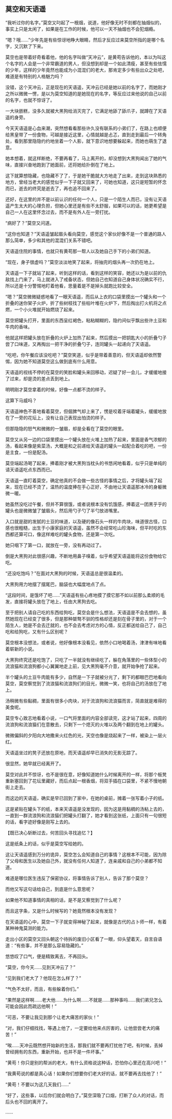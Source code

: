 ## 莫空和天语遥

“我听过你的名字。”莫空又叼起了一根烟，说道，他好像无时不刻都在抽烟似的，事实上只是太闲了，如果是在工作的时候，他可以一天不抽烟也不会犯烟瘾。

“嗯？哦……”少年先是有些惊讶地睁大眼睛，然后才反应过来莫空所指的是哪个名字，又沉默了下来。

莫空也是带着好奇看着他，他的名字叫做“天冲云”，是黄苟告诉他的，本以为叫这个名字的人会是一个非常霸道的男人，但没想到却是一个如此清瘦，甚至有些怯懦的少年，这样的少年竟然也能成为小混混们的老大，那肯定多少有些出众之处吧，难道是有特别的人格魅力吗？

没错，这个天冲云，正是现在的天语遥，天冲云已经是她以前的名字了，而她刚才之所以微微一愣，是以为莫空知道的是她现在的名字，等反应过来他说的自己以前的名字，也就不惊讶了。

一大块嵌糕，没多久就被大黑狗给消灭完了，它满足地舔了舔爪子，就蹲在了天语遥的身旁。

今天天语遥是心血来潮，突然想看看那些许久没有联系的小弟们了，在路上也顺便给黑皇带了一份食物，可越是接近这里，心情就越是忐忑，直到走到最后一个转角处，看到那里隐隐约约地坐着一个人影，就下意识地想要躲起来，而她也萌生了退意。

她本想着，就这样断绝，不要再看了，马上离开的，却没想到大黑狗闻出了她的气味，直接兴奋地跑到了她面前，还将她给扑倒在了地上。

这下就算想隐藏，也隐藏不了了，于是她干脆就大方地走了出来，走到这块熟悉的地方，曾经当老大的感觉似乎一下子就又回来了，可她也知道，这只是短暂的怀念而已，逝去的终究是逝去了，再也追不回来了。

还好，在这里的并不是以前认识的任何一个人，只是一个陌生人而已，没有让天语遥产生太大的心理负担，但她心里还是有些不太舒服，如果可以的话，她更希望是自己一人在这里怀念过去，而不是有外人在一旁打扰。

“病好了？”莫空又问道。

“这你也知道？”天语遥皱起眉头看向莫空，感觉这个家伙好像不是一个普通的路人那么简单，多少和其他的混混们关系不错吧。

天语遥住院的事情，也就只有黄苟那一帮人以及她自己手下的小弟们知道。

“现在，身子很虚吗？”莫空淡淡地笑了起来，将抽完的烟头再一次扔在地上。

天语遥一下子就站了起来，听到这样的话，看到这样的笑容，她还以为是以前的仇敌找上门来了，马上就进入了戒备状态，但她自己也知道自己身体状况确实不行，所以还是十分警惕地盯着他看，思量着是不是掉头就跑比较安全。

“嗯？”莫空微微疑惑地看了一眼天语遥，而后从上衣的口袋里摸出一个罐头和一个折叠的迷你架子火炉，折了些树枝找了些枯叶堆在火炉下，然后掏出打火机将之点燃，一个小火堆就开始燃烧了起来。

莫空把罐头打开，里面的东西呈红褐色，粘粘糊糊的，隐约间似乎飘出些许土豆和牛肉的香味。

他就这样把罐头放在折叠的火炉上加热了起来，然后摸出一把钥匙大小的折叠勺子尝了口味道，又再掏出一把干净的折叠勺子，连同罐头一起递向了天语遥。

“吃吧，你午餐应该没吃吧？”莫空笑道，似乎是带着善意的，但天语遥却依然警惕，因为她不知道莫空这么做到底有什么用意。

天语遥的视线不停的在莫空的笑脸和罐头来回移动，迟疑了好一会儿，才缓缓地接了过来，却是烫的差点丢到地上。

明明刚才莫空拿着的时候，好像一点都不烫的样子。

这算下马威吗？

天语遥神色不善地看着莫空，但倔脾气却上来了，愣是咬着牙端着罐头，缓缓地放在了一旁的花坛上，没有让自己表现出怕烫的样子。

但那隐隐的怒气和微微的一皱眉，却是全看在了莫空的眼里。

莫空又从另一边的口袋里摸出一个罐头放在火堆上加热了起来，里面是香气浓郁的汤，看起来像是紫菜汤，大概是和之前递给天语遥的罐头一起配合着吃的吧，一份是主食，一份是配汤。

莫空端起汤喝了起来，捧着刚才被大黑狗当枕头的书悠闲地看着，似乎只是单纯的请天语遥吃点东西而已。

天语遥一直盯着莫空，确定他真的不会做一些古怪的事情之后，才将罐头端了起来，现在已经不烫了，温热的温度捧在手心正好，不由地让天语遥那冰冷的身躯微微一暖。

她虽然没吃过午餐，但并不算很饿，或者说根本没有饥饿感，捧着这一团黑乎乎的罐头也是微微皱了皱眉头，然后用勺子勺了半勺放进嘴里。

入口就是甜的发腻的土豆的味道，以及硬的像石头一样的牛肉块，味道很古怪，口感也很粗糙，出生于小康家庭的天语遥，虽然不会经常吃山珍海味，但平时吃的东西都还算可口，像这样难吃的罐头食物，还是第一次吃。

她只咽下了第一口，就放在一旁，没有再动过了。

倒是大黑狗对此很感兴趣，不断地用鼻子嗅着，似乎希望天语遥能将这份食物给它吃。

“还没吃饱吗？”在面对大黑狗的时候，天语遥总是很温柔的。

大黑狗用力地摆了摆尾巴，脑袋也大幅度地点了点。

“这段时间，是饿坏了吧……”天语遥有些心疼地摸了摸它那不如以前那么柔顺的毛发，直接将罐头放在了地上，任由大黑狗去吃。

至于把别人请自己吃的东西给狗吃，莫空会是什么想法，天语遥是不会去想的，虽然她现在已经变了很多，但是那种桀骜不驯的性格却还是刻在骨子里的，对于一个陌生人，她是不会去迁就的，也不会去考虑对方的心情，反正都送给自己了，自己吃和给狗吃，又有什么区别呢？

莫空根本没想法，或者说，他好像根本没看见，依然小口地喝着汤，津津有味地看着崭新的小说。

大黑狗终究还是吃饱了，只吃了一半就没有继续吃了，躲在角落里的一些体型小的流浪猫和流浪狗都小心翼翼地走上前，见大黑狗毫不介意，就开始争抢了起来。

半个罐头的土豆牛肉能有多少，自然是一下子就被分光了，剩下的都眼巴巴地看向莫空，莫空察觉到了流浪猫和流浪狗们的目光，微微一笑，也将自己的汤放在了地上。

汤稍微有些黏稠，里面有很多小肉块，对于流浪狗和流浪猫而言，简直就是难得的美食呢。

莫空专心致志地看着小说，一口气将里面的内容全部读完，这才站了起来，四周的流浪狗和流浪猫们在意散去，只剩下一个熄灭的火堆以及两个翻到在地上的罐头。

微微偏斜的夕阳向大地撒来火红色的光，天空也像是烧起来了一样，被染上一层火红。

天语遥坐过的凳子还放在原地，而天语遥却早已消失的无影无踪了。

很显然，她早就已经离开了。

莫空对此并不惊讶，也不是很在意，好像知道她什么时候离开的一样，将那个板凳重新塞回到了花坛里藏好，而后点起一根香烟，将双手插在口袋里，不紧不慢地朝街上走去。

而这边的天语遥，确实是早已回到了家中，在她的桌前，摊着一张写着小子的纸。

这是紧贴在罐头下的纸，本来天语遥是没发现的，因为这是用黏稠的汤粘上去的，一直到一群流浪狗和流浪猫们把罐头打翻了，她才看到这张纸，上面只有一句很短的话，看字迹好像是刚写上去的。

【既已决心斩断过去，何苦回头寻找追忆？】

这是纸条上的话，似乎是莫空写给她的。

这让天语遥感到万分的诡异，莫空怎么会知道自己的事情？这根本不可能，因为除了父母和医生以及她自己外，就没有任何人知道了，连亲戚和自己的小弟都不知道。

难道是哪位医生违反了保密协议，将事情告诉了别人，告诉了那个莫空？

而他又写这句话给自己，到底是什么意思呢？

如果他不知道事情的真相的话，是不是又察觉到了什么呢？

而且这字条，又是什么时候写的？她竟然根本没有发现？

在天语遥的心中，莫空一下子就变得神秘了起来，就像是古代的占卜师一样，有着某种神鬼莫测的能力。

走出小区的莫空又回头朝这个待拆的废旧小区看了一眼，仰头望着天，自言自语道：“有些事，并不是那么容易隐藏的。”

悠悠叹了口气，便是精致离去，不再回头。

“莫空，你今天……见到天冲云了？”

“见到我们老大了？他现在怎么样了？”

“气色不太好，而且，有些躲着你们。”

“果然是这样啊……老大他……为什么啊……不就是……那种事吗……我们弟兄怎么可能会因此而疏远他啊！”

“可恶，不要让我见到那个让老大痛苦的家伙！”

“对，我们仔细找找，等遇上他了，一定要给他来点厉害的，让他尝尝老大的痛苦！”

“唉……天冲云既然想开始新的生活，那我们就不要再打扰他了吧，有时候，丢掉曾经拥有的东西，重新开始，也并不是一件坏事。”

“黄苟！你只是别的帮派的老大，有什么资格说这种话，恐怕你心里还在高兴吧！”

“我黄苟说的都是真心话！如果你们想要你们老大好的话，就不要再去找他了！”

“黄苟！不要以为这几天我们……”

“好了，这些事，以后你们就会明白了。”莫空深吸了口烟，打断了众人的对话，而后头也不回的离开了。

……
